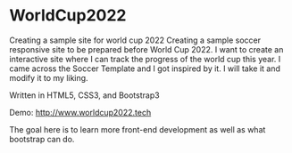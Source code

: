 # WorldCup2022
Creating a sample site for world cup 2022
Creating a sample soccer responsive site to be prepared before World Cup 2022. I want to create an interactive site where I can track the progress of the world cup this year. I came across the Soccer Template and I got inspired by it. I will take it and modify it to my liking.

Written in HTML5, CSS3, and Bootstrap3

Demo: http://www.worldcup2022.tech

The goal here is to learn more front-end development as well as what bootstrap can do.


